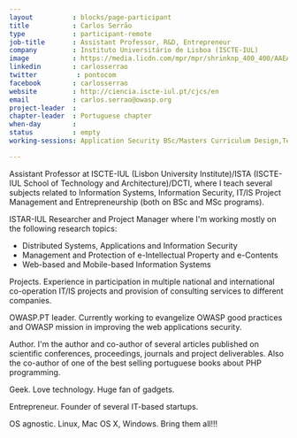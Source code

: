 ```yaml
---
layout          : blocks/page-participant
title           : Carlos Serrão
type            : participant-remote
job-title       : Assistant Professor, R&D, Entrepreneur
company         : Instituto Universitário de Lisboa (ISCTE-IUL)
image           : https://media.licdn.com/mpr/mpr/shrinknp_400_400/AAEAAQAAAAAAAAo7AAAAJGU0ODQwZDNmLTFkNDUtNDAxOS1iZWNiLTdmZmZmNzQ2MDdjMg.jpg 
linkedin        : carlosserrao
twitter          : pontocom
facebook        : carlosserrao
website         : http://ciencia.iscte-iul.pt/cjcs/en
email           : carlos.serrao@owasp.org
project-leader  :
chapter-leader  : Portuguese chapter
when-day        :
status          : empty
working-sessions: Application Security BSc/Masters Curriculum Design,Teaching Attacker perspective to Developers,Evaluation/Optimization/Creation of Training Slides,Machine Learning and Security,IAM for REST APIs,GDPR and DPO AppSec implications,AppSec SOC Monitoring Visualisation,TLS for Local IoT

---
```


Assistant Professor at ISCTE-IUL (Lisbon University Institute)/ISTA (ISCTE-IUL School of Technology and Architecture)/DCTI, where I teach several subjects related to Information Systems, Information Security, IT/IS Project Management and Entrepreneurship (both on BSc and MSc programs).

ISTAR-IUL Researcher and Project Manager where I'm working mostly on the following research topics:
- Distributed Systems, Applications and Information Security
- Management and Protection of e-Intellectual Property and e-Contents
- Web-based and Mobile-based Information Systems

Projects. Experience in participation in multiple national and international co-operation IT/IS projects and provision of consulting services to different companies.

OWASP.PT leader. Currently working to evangelize OWASP good practices and OWASP mission in improving the web applications security.

Author. I'm the author and co-author of several articles published on scientific conferences, proceedings, journals and project deliverables. Also the co-author of one of the best selling portuguese books about PHP programming.

Geek. Love technology. Huge fan of gadgets.

Entrepreneur. Founder of several IT-based startups.

OS agnostic. Linux, Mac OS X, Windows. Bring them all!!!

